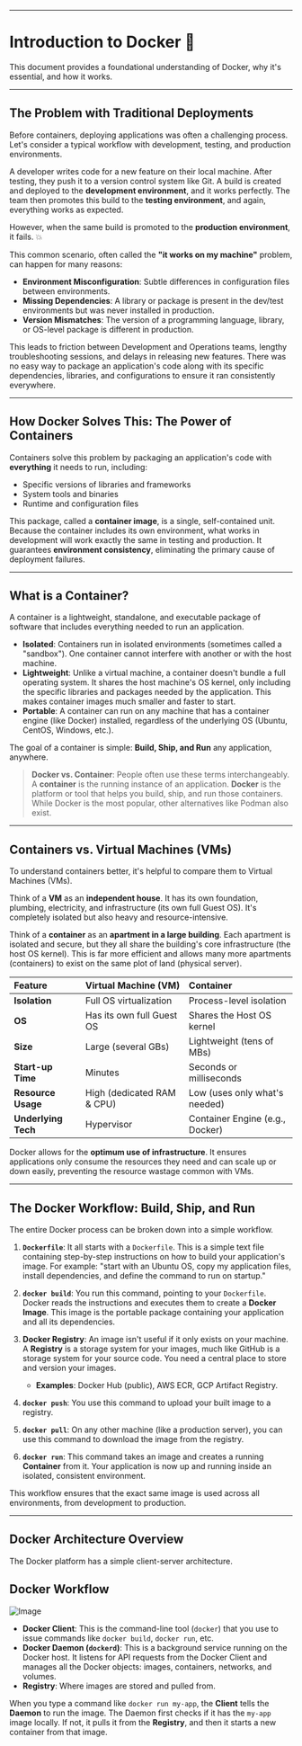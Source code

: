 
***

# Introduction to Docker 🐳

This document provides a foundational understanding of Docker, why it's essential, and how it works.

---

## The Problem with Traditional Deployments

Before containers, deploying applications was often a challenging process. Let's consider a typical workflow with development, testing, and production environments.

A developer writes code for a new feature on their local machine. After testing, they push it to a version control system like Git. A build is created and deployed to the **development environment**, and it works perfectly. The team then promotes this build to the **testing environment**, and again, everything works as expected.

However, when the same build is promoted to the **production environment**, it fails. 💥

This common scenario, often called the **"it works on my machine"** problem, can happen for many reasons:
* **Environment Misconfiguration**: Subtle differences in configuration files between environments.
* **Missing Dependencies**: A library or package is present in the dev/test environments but was never installed in production.
* **Version Mismatches**: The version of a programming language, library, or OS-level package is different in production.

This leads to friction between Development and Operations teams, lengthy troubleshooting sessions, and delays in releasing new features. There was no easy way to package an application's code along with its specific dependencies, libraries, and configurations to ensure it ran consistently everywhere.

---

## How Docker Solves This: The Power of Containers

Containers solve this problem by packaging an application's code with **everything** it needs to run, including:
* Specific versions of libraries and frameworks
* System tools and binaries
* Runtime and configuration files

This package, called a **container image**, is a single, self-contained unit. Because the container includes its own environment, what works in development will work exactly the same in testing and production. It guarantees **environment consistency**, eliminating the primary cause of deployment failures.



---

## What is a Container?

A container is a lightweight, standalone, and executable package of software that includes everything needed to run an application.

* **Isolated**: Containers run in isolated environments (sometimes called a "sandbox"). One container cannot interfere with another or with the host machine.
* **Lightweight**: Unlike a virtual machine, a container doesn't bundle a full operating system. It shares the host machine's OS kernel, only including the specific libraries and packages needed by the application. This makes container images much smaller and faster to start.
* **Portable**: A container can run on any machine that has a container engine (like Docker) installed, regardless of the underlying OS (Ubuntu, CentOS, Windows, etc.).

The goal of a container is simple: **Build, Ship, and Run** any application, anywhere.

> **Docker vs. Container**: People often use these terms interchangeably. A **container** is the running instance of an application. **Docker** is the platform or tool that helps you build, ship, and run those containers. While Docker is the most popular, other alternatives like Podman also exist.

---

## Containers vs. Virtual Machines (VMs)

To understand containers better, it's helpful to compare them to Virtual Machines (VMs).

Think of a **VM** as an **independent house**. It has its own foundation, plumbing, electricity, and infrastructure (its own full Guest OS). It's completely isolated but also heavy and resource-intensive.

Think of a **container** as an **apartment in a large building**. Each apartment is isolated and secure, but they all share the building's core infrastructure (the host OS kernel). This is far more efficient and allows many more apartments (containers) to exist on the same plot of land (physical server).



| Feature | Virtual Machine (VM) | Container |
| :--- | :--- | :--- |
| **Isolation** | Full OS virtualization | Process-level isolation |
| **OS** | Has its own full Guest OS | Shares the Host OS kernel |
| **Size** | Large (several GBs) | Lightweight (tens of MBs) |
| **Start-up Time** | Minutes | Seconds or milliseconds |
| **Resource Usage**| High (dedicated RAM & CPU) | Low (uses only what's needed) |
| **Underlying Tech** | Hypervisor | Container Engine (e.g., Docker) |

Docker allows for the **optimum use of infrastructure**. It ensures applications only consume the resources they need and can scale up or down easily, preventing the resource wastage common with VMs.

---

## The Docker Workflow: Build, Ship, and Run

The entire Docker process can be broken down into a simple workflow.

1.  **`Dockerfile`**: It all starts with a `Dockerfile`. This is a simple text file containing step-by-step instructions on how to build your application's image. For example: "start with an Ubuntu OS, copy my application files, install dependencies, and define the command to run on startup."

2.  **`docker build`**: You run this command, pointing to your `Dockerfile`. Docker reads the instructions and executes them to create a **Docker Image**. This image is the portable package containing your application and all its dependencies.

3.  **Docker Registry**: An image isn't useful if it only exists on your machine. A **Registry** is a storage system for your images, much like GitHub is a storage system for your source code. You need a central place to store and version your images.
    * **Examples**: Docker Hub (public), AWS ECR, GCP Artifact Registry.

4.  **`docker push`**: You use this command to upload your built image to a registry.

5.  **`docker pull`**: On any other machine (like a production server), you can use this command to download the image from the registry.

6.  **`docker run`**: This command takes an image and creates a running **Container** from it. Your application is now up and running inside an isolated, consistent environment.

This workflow ensures that the exact same image is used across all environments, from development to production.

---

## Docker Architecture Overview

The Docker platform has a simple client-server architecture.


## Docker Workflow

![Image](https://github.com/user-attachments/assets/a65395e5-4429-4dcb-85da-0543159b8ead)

* **Docker Client**: This is the command-line tool (`docker`) that you use to issue commands like `docker build`, `docker run`, etc.
* **Docker Daemon (`dockerd`)**: This is a background service running on the Docker host. It listens for API requests from the Docker Client and manages all the Docker objects: images, containers, networks, and volumes.
* **Registry**: Where images are stored and pulled from.

When you type a command like `docker run my-app`, the **Client** tells the **Daemon** to run the image. The Daemon first checks if it has the `my-app` image locally. If not, it pulls it from the **Registry**, and then it starts a new container from that image.